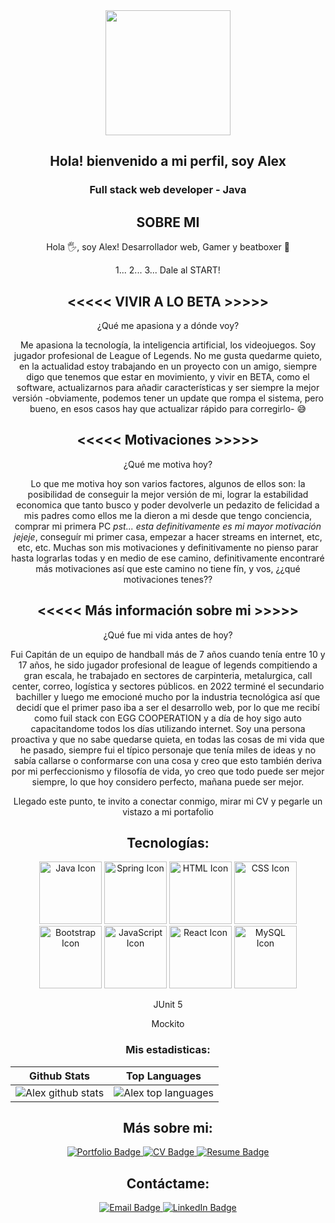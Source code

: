 <div id="header" align="center">
  <img src="https://media.giphy.com/media/nQP9yiMT2MPShAAjHV/giphy.gif" width="200"/>
  <h2>Hola! bienvenido a mi perfil, soy Alex</h2>
  <h3> Full stack web developer - Java </h3>
  <p><h2>SOBRE MI</h2>

Hola 🖐, soy Alex!
Desarrollador web, Gamer y beatboxer 👾

1... 2... 3... Dale al START!

<h2> <<<<< VIVIR A LO BETA >>>>> </h2>

¿Qué me apasiona y a dónde voy?

Me apasiona la tecnología, la inteligencia artificial, los videojuegos. Soy jugador profesional de League of Legends. No me gusta quedarme quieto, en la actualidad estoy trabajando en un proyecto con un amigo, siempre digo que tenemos que estar en movimiento, y vivir en BETA, como el software, actualizarnos para añadir características y ser siempre la mejor versión
-obviamente, podemos tener un update que rompa el sistema, pero bueno, en esos casos hay que actualizar rápido para corregirlo- 😅

<h2> <<<<< Motivaciones >>>>> </h2>

¿Qué me motiva hoy?

Lo que me motiva hoy son varios factores, algunos de ellos son: la posibilidad de conseguir la mejor versión de mi, lograr la estabilidad economica que tanto busco y poder devolverle un pedazito de felicidad a mis padres como ellos me la dieron a mi desde que tengo conciencia, comprar mi primera PC *pst... esta definitivamente es mi mayor motivación jejeje*, conseguír mi primer casa, empezar a hacer streams en internet, etc, etc, etc.
Muchas son mis motivaciones y definitivamente no pienso parar hasta lograrlas todas y en medio de ese camino, definitivamente encontraré más motivaciones así que este camino no tiene fín, y vos, ¿¿qué motivaciones tenes??

<h2><<<<< Más información sobre mi >>>>></h2>

¿Qué fue mi vida antes de hoy?

Fui Capitán de un equipo de handball más de 7 años cuando tenía entre 10 y 17 años, he sido jugador profesional de league of legends compitiendo a gran escala, he trabajado en sectores de carpinteria, metalurgica, call center, correo, logística y sectores públicos.
en 2022 terminé el secundario bachiller y luego me emocioné mucho por la industria tecnológica así que decidí que el primer paso iba a ser el desarrollo web, por lo que me recibí como fuil stack con EGG COOPERATION y a día de hoy sigo auto capacitandome todos los días utilizando internet.
Soy una persona proactiva y que no sabe quedarse quieta, en todas las cosas de mi vida que he pasado, siempre fui el típico personaje que tenía miles de ideas y no sabía callarse o conformarse con una cosa y creo que esto también deriva por mi perfeccionismo y filosofía de vida, yo creo que todo puede ser mejor siempre, lo que hoy considero perfecto, mañana puede ser mejor.

Llegado este punto, te invito a conectar conmigo, mirar mi CV y pegarle un vistazo a mi portafolio </p>
  </div>
<h2 id="tecnologias" align="center">Tecnologías: </h2>
<div align="center">
  <img src="https://img.icons8.com/color/100/000000/java-coffee-cup-logo--v1.png" alt="Java Icon" width="100"/>
  <img src="https://img.icons8.com/color/100/000000/spring-logo--v1.png" alt="Spring Icon" width="100"/>
  <img src="https://img.icons8.com/color/100/000000/html-5--v1.png" alt="HTML Icon" width="100"/>
  <img src="https://img.icons8.com/color/100/000000/css3--v1.png" alt="CSS Icon" width="100"/>
  <img src="https://img.icons8.com/color/48/000000/bootstrap.png" alt="Bootstrap Icon" width="100">
  <img src="https://img.icons8.com/color/100/000000/javascript--v1.png" alt="JavaScript Icon" width="100"/>
  <img src="https://img.icons8.com/officel/100/000000/react.png" alt="React Icon" width="100"/>
  <img src="https://img.icons8.com/color/100/000000/mysql-logo.png" alt="MySQL Icon" width="100"/>
 <p>JUnit 5</p>
  <span>Mockito</span> 
</div>

<h3 align="center">Mis estadisticas:</h3>

| Github Stats | Top Languages |
| --- | --- |
| ![Alex github stats](https://github-readme-stats.vercel.app/api?username=AlexandroMoroz&show_icons=true&title_color=f6c32c&icon_color=f6c32c&text_color=9f9f9f&bg_color=151515&count_private=true) | ![Alex top languages](https://github-readme-stats.vercel.app/api/top-langs/?username=AlexandroMoroz&show_icons=true&title_color=f6c32c&icon_color=f6c32c&text_color=9f9f9f&bg_color=151515&count_private=true&layout=compact) |

<h2 id="sobreMi" align="center">Más sobre mi: </h2> 
<div align="center">  
  <a href="http://alexandromoroz.github.io">
    <img src="https://img.shields.io/badge/-Portafolio-000000?style=flat&logo=github&logoColor=white" alt="Portfolio Badge">
  </a>
  <a href="https://drive.google.com/file/d/1M2fHKhsNYJML2RILtPTPbFLfWzTNXOJv/view?usp=sharing">
    <img src="https://img.shields.io/badge/-CV-4285F4?style=flat&logo=google-drive&logoColor=white" alt="CV Badge">
  </a>
  <a href="https://drive.google.com/file/d/1JdMH-hxoUJTCY3Irs0b5oLxSIxRuQvcp/view?usp=sharing">
    <img src="https://img.shields.io/badge/-Resume-4285F4?style=flat&logo=google-drive&logoColor=white" alt="Resume Badge">
  </a>
  </div>
<h2 id="contactame" align="center">Contáctame: </h2>
  <div align="center">

  <a href="mailto:AlexandroMoroz5@gmail.com">
    <img src="https://img.shields.io/badge/-Email-D14836?style=flat&logo=gmail&logoColor=white" alt="Email Badge">
  </a>
  <a href="https://www.linkedin.com/in/ivan-alexandro-moroz-java-developer-trainee/">
    <img src="https://img.shields.io/badge/-LinkedIn-0077B5?style=flat&logo=linkedin&logoColor=white" alt="LinkedIn Badge">
  </a>
  </div>
